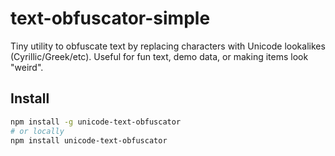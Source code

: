 # text-obfuscator-simple

Tiny utility to obfuscate text by replacing characters with Unicode lookalikes (Cyrillic/Greek/etc). Useful for fun text, demo data, or making items look "weird".

## Install

```bash
npm install -g unicode-text-obfuscator
# or locally
npm install unicode-text-obfuscator
